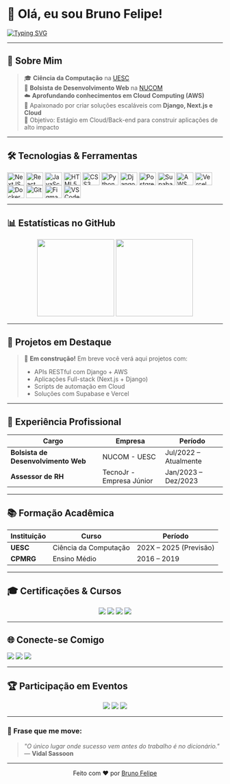 # 👋 Olá, eu sou Bruno Felipe!

[![Typing SVG](https://readme-typing-svg.herokuapp.com?font=Fira+Code&size=28&pause=1000&color=00FF7F&width=435&lines=Desenvolvedor+Web+Full-Stack;Cloud+Computing+Enthusiast;AWS+em+Foco;Buscando+Oportunidades+de+Estágio)](https://git.io/typing-svg)

---

## 🚀 Sobre Mim
> 🎓 **Ciência da Computação** na [UESC](https://www.uesc.br/)  
> 💼 **Bolsista de Desenvolvimento Web** na [NUCOM](https://www.uesc.br/nucleos/nucleo-de-comunicacao-nucom/)  
> ☁️ **Aprofundando conhecimentos em Cloud Computing (AWS)**  
> 🌱 Apaixonado por criar soluções escaláveis com **Django, Next.js e Cloud**  
> 🎯 Objetivo: Estágio em Cloud/Back-end para construir aplicações de alto impacto  

---

## 🛠️ Tecnologias & Ferramentas
<div style="display: inline_block">
  <!-- Front-End -->
  <img align="center" alt="NextJS" height="30" width="40" src="https://cdn.jsdelivr.net/gh/devicons/devicon/icons/nextjs/nextjs-original.svg">
  <img align="center" alt="React" height="30" width="40" src="https://cdn.jsdelivr.net/gh/devicons/devicon/icons/react/react-original.svg">
  <img align="center" alt="JavaScript" height="30" width="40" src="https://cdn.jsdelivr.net/gh/devicons/devicon/icons/javascript/javascript-original.svg">
  <img align="center" alt="HTML5" height="30" width="40" src="https://cdn.jsdelivr.net/gh/devicons/devicon/icons/html5/html5-original.svg">
  <img align="center" alt="CSS3" height="30" width="40" src="https://cdn.jsdelivr.net/gh/devicons/devicon/icons/css3/css3-original.svg">
  
  <!-- Back-End -->
  <img align="center" alt="Python" height="30" width="40" src="https://cdn.jsdelivr.net/gh/devicons/devicon/icons/python/python-original.svg">
  <img align="center" alt="Django" height="30" width="40" src="https://cdn.jsdelivr.net/gh/devicons/devicon/icons/django/django-plain.svg">
  
  <!-- Banco de Dados -->
  <img align="center" alt="PostgreSQL" height="30" width="40" src="https://cdn.jsdelivr.net/gh/devicons/devicon/icons/postgresql/postgresql-original.svg">
  <img align="center" alt="Supabase" height="30" width="40" src="https://cdn.jsdelivr.net/gh/devicons/devicon/icons/supabase/supabase-original.svg">
  
  <!-- Cloud & DevOps -->
  <img align="center" alt="AWS" height="30" width="40" src="https://cdn.jsdelivr.net/gh/devicons/devicon/icons/amazonwebservices/amazonwebservices-original.svg">
  <img align="center" alt="Vercel" height="30" width="40" src="https://cdn.jsdelivr.net/gh/devicons/devicon/icons/vercel/vercel-original.svg">
  <img align="center" alt="Docker" height="30" width="40" src="https://cdn.jsdelivr.net/gh/devicons/devicon/icons/docker/docker-original.svg">
  
  <!-- Ferramentas -->
  <img align="center" alt="Git" height="30" width="40" src="https://cdn.jsdelivr.net/gh/devicons/devicon/icons/git/git-original.svg">
  <img align="center" alt="Figma" height="30" width="40" src="https://cdn.jsdelivr.net/gh/devicons/devicon/icons/figma/figma-original.svg">
  <img align="center" alt="VSCode" height="30" width="40" src="https://cdn.jsdelivr.net/gh/devicons/devicon/icons/vscode/vscode-original.svg">
</div>

---

## 📊 Estatísticas no GitHub
<div align="center">
  <img height="180em" src="https://github-readme-stats.vercel.app/api?username=brunofelipe&show_icons=true&theme=react&include_all_commits=true&count_private=true&hide_border=true"/>
  <img height="180em" src="https://github-readme-stats.vercel.app/api/top-langs/?username=brunofelipe&layout=compact&langs_count=7&theme=react&hide_border=true"/>
</div>

---

## 🎯 Projetos em Destaque
> 🚧 **Em construção!** Em breve você verá aqui projetos com:
> - APIs RESTful com Django + AWS
> - Aplicações Full-stack (Next.js + Django)
> - Scripts de automação em Cloud
> - Soluções com Supabase e Vercel

<!-- Exemplo para quando tiver projetos:
<div align="center">
  <a href="https://github.com/brunofelipe/nome-do-projeto">
    <img align="center" src="https://github-readme-stats.vercel.app/api/pin/?username=brunofelipe&repo=nome-do-projeto&theme=react" />
  </a>
</div>
-->

---

## 💼 Experiência Profissional
| Cargo | Empresa | Período |
|-------|---------|---------|
| **Bolsista de Desenvolvimento Web** | NUCOM - UESC | Jul/2022 – Atualmente |
| **Assessor de RH** | TecnoJr - Empresa Júnior | Jan/2023 – Dez/2023 |

---

## 📚 Formação Acadêmica
| Instituição | Curso | Período |
|-------------|-------|---------|
| **UESC** | Ciência da Computação | 202X – 2025 (Previsão) |
| **CPMRG** | Ensino Médio | 2016 – 2019 |

---

## 🎓 Certificações & Cursos
<div align="center">
  <!-- AWS -->
  <img src="https://img.shields.io/badge/AWS-CLF_C02-FF9900?style=for-the-badge&logo=amazonaws&logoColor=white" />
  <!-- Django -->
  <img src="https://img.shields.io/badge/Django-REST_Framework-092E20?style=for-the-badge&logo=django&logoColor=white" />
  <!-- UI/UX -->
  <img src="https://img.shields.io/badge/UI%2FUX-Figma-F24E1E?style=for-the-badge&logo=figma&logoColor=white" />
  <!-- Data Science -->
  <img src="https://img.shields.io/badge/Data_Science-Pandas-150458?style=for-the-badge&logo=pandas&logoColor=white" />
</div>

---

## 🌐 Conecte-se Comigo
<div>
  <a href="https://www.linkedin.com/in/bruno-felipe-dos-santos-pereira" target="_blank"><img src="https://img.shields.io/badge/-LinkedIn-%230077B5?style=for-the-badge&logo=linkedin&logoColor=white" target="_blank"></a>
  <a href="mailto:brunofelipecoder@gmail.com" target="_blank"><img src="https://img.shields.io/badge/-Email-%23333?style=for-the-badge&logo=gmail&logoColor=white" target="_blank"></a>
  <a href="https://instagram.com/seu-perfil" target="_blank"><img src="https://img.shields.io/badge/-Instagram-%23E4405F?style=for-the-badge&logo=instagram&logoColor=white" target="_blank"></a>
</div>

---

## 🏆 Participação em Eventos
<div align="center">
  <img src="https://img.shields.io/badge/SINFORM-2021%2F2022-blue?style=for-the-badge" />
  <img src="https://img.shields.io/badge/ENEJ-2023-green?style=for-the-badge" />
  <img src="https://img.shields.io/badge/Campus_Party_Nordeste-2024-red?style=for-the-badge" />
</div>

---

### 💬 Frase que me move:
> *"O único lugar onde sucesso vem antes do trabalho é no dicionário."*  
> — **Vidal Sassoon**

---

<div align="center">
  Feito com ❤️ por <a href="https://github.com/brunofelipe">Bruno Felipe</a>
</div>
